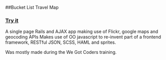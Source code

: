 ##Bucket List Travel Map

### [Try it](https://bucketlist77.herokuapp.com/)
A single page Rails and AJAX app making use of Flickr, google maps and geocoding APIs
Makes use of OO javascript to re-invent part of a frontend framework, RESTful JSON, SCSS, HAML and sprites.

Was mostly made during the We Got Coders training.
